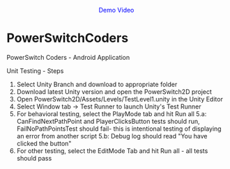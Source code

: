 <p align="center">
  <span style="color:blue"> Demo Video </span> 
</p>

# PowerSwitchCoders
PowerSwitch Coders - Android Application

Unit Testing - Steps
1. Select Unity Branch and download to appropriate folder
2. Download latest Unity version and open the PowerSwitch2D project
3. Open PowerSwitch2D/Assets/Levels/TestLevel1.unity in the Unity Editor
4. Select Window tab -> Test Runner to launch Unity's Test Runner
5. For behavioral testing, select the PlayMode tab and hit Run all
  5.a: CanFindNextPathPoint and PlayerClicksButton tests should run, FailNoPathPointsTest should fail- this is intentional testing of
  displaying an error from another script
  5.b: Debug log should read "You have clicked the button"
6. For other testing, select the EditMode Tab and hit Run all - all tests should pass
